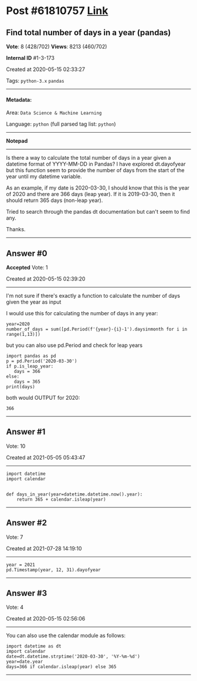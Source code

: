 
# Post \#61810757 [Link](https://stackoverflow.com/questions/61810757/)

## Find total number of days in a year (pandas)

**Vote**: 8 (428/702) **Views**: 8213 (460/702) 

**Internal ID** \#1-3-173

Created at 2020-05-15 02:33:27

Tags: `python-3.x` `pandas`

----------

#### Metadata:

Area: `Data Science & Machine Learning`

Language: `python` (full parsed tag list: `python`)

----------

**Notepad**


----------

Is there a way to calculate the total number of days in a year given a datetime format of YYYY-MM-DD in Pandas? I have explored dt.dayofyear but this function seem to provide the number of days from the start of the year until my datetime variable.

As an example, if my date is 2020-03-30, I should know that this is the year of 2020 and there are 366 days (leap year). If it is 2019-03-30, then it should return 365 days (non-leap year).

Tried to search through the pandas dt documentation but can't seem to find any.

Thanks.


----------
        
## Answer \#0

**Accepted** Vote: 1

Created at 2020-05-15 02:39:20

------------

I'm not sure if there's exactly a function to calculate the number of days given the year as input

I would use this for calculating the number of days in any year:

```
year=2020
number_of_days = sum([pd.Period(f'{year}-{i}-1').daysinmonth for i in range(1,13)])
```


but you can also use pd.Period and check for leap years

```
import pandas as pd
p = pd.Period('2020-03-30')
if p.is_leap_year:
   days = 366
else:
   days = 365
print(days)
```


both would OUTPUT for 2020:

```
366
```



------------
    
    
## Answer \#1

 Vote: 10

Created at 2021-05-05 05:43:47

------------

```
import datetime
import calendar


def days_in_year(year=datetime.datetime.now().year):
    return 365 + calendar.isleap(year)
```



------------
    
    
## Answer \#2

 Vote: 7

Created at 2021-07-28 14:19:10

------------

```
year = 2021
pd.Timestamp(year, 12, 31).dayofyear
```



------------
    
    
## Answer \#3

 Vote: 4

Created at 2020-05-15 02:56:06

------------

You can also use the calendar module as follows:

```
import datetime as dt
import calendar
date=dt.datetime.strptime('2020-03-30', '%Y-%m-%d')
year=date.year
days=366 if calendar.isleap(year) else 365
```



------------
    
    